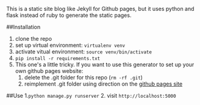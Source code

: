 This is a static site blog like Jekyll for Github pages, but it uses python and flask instead of ruby to generate the static pages.

##Installation

1. clone the repo
2. set up virtual environment: `virtualenv venv`
3. activate vitual environment: `source venv/bin/activate`
4. `pip install -r requirements.txt`
5. This one's a little tricky.  If you want to use this generator to set up your own github pages website:
    1. delete the .git folder for this repo (`rm -rf .git`)
    2. reimplement .git folder using direction on the [github pages site](https://pages.github.com/)

##Use
1.`python manage.py runserver`
2. visit `http://localhost:5000`
